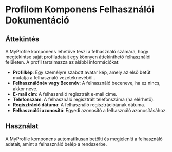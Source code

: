 # Profilom Komponens Felhasználói Dokumentáció

## Áttekintés

A MyProfile komponens lehetővé teszi a felhasználó számára, hogy megtekintse saját profiladatait egy könnyen áttekinthető felhasználói felületen. A profil tartalmazza az alábbi információkat:

- **Profilkép**: Egy személyre szabott avatar kép, amely az első betűt mutatja a felhasználó vezetéknevéből..
- **Felhasználónév vagy Becenév**: A felhasználó beceneve, ha ez nincs, akkor neve.
- **E-mail cím**: A felhasználó regisztrált e-mail címe.
- **Telefonszám**: A felhasználó regisztrált telefonszáma (ha elérhető).
- **Regisztráció dátuma**: A felhasználó regisztrációjának dátuma.
- **Felhasználói azonosító**: Egyedi azonosító a felhasználó azonosításához.

## Használat

A MyProfile komponens automatikusan betölti és megjeleníti a felhasználó adatait, amint a felhasználó belép a rendszerbe.
